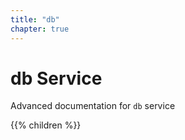 ```yaml
---
title: "db"
chapter: true
---
```


# db Service

Advanced documentation for `db` service 

{{% children %}}
